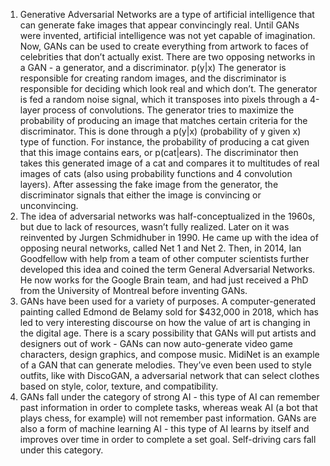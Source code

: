 1) Generative Adversarial Networks are a type of artificial intelligence that can generate fake images that appear convincingly real. Until GANs were invented, artificial intelligence was not yet capable of imagination. Now, GANs can be used to create everything from artwork to faces of celebrities that don’t actually exist. There are two opposing networks in a GAN - a generator, and a discriminator. p(y|x) The generator is responsible for creating random images, and the discriminator is responsible for deciding which look real and which don’t. The generator is fed a random noise signal, which it transposes into pixels through a 4-layer process of convolutions. The generator tries to maximize the probability of producing an image that matches certain criteria for the discriminator. This is done through a p(y|x) (probability of y given x) type of function. For instance, the probability of producing a cat given that this image contains ears, or p(cat|ears). The discriminator then takes this generated image of a cat and compares it to multitudes of real images of cats (also using probability functions and 4 convolution layers). After assessing the fake image from the generator, the discriminator signals that either the image is convincing or unconvincing.
2) The idea of adversarial networks was half-conceptualized in the 1960s, but due to lack of resources, wasn’t fully realized. Later on it was reinvented by Jurgen Schmidhuber in 1990. He came up with the idea of opposing neural networks, called Net 1 and Net 2. Then, in 2014, Ian Goodfellow with help from a team of other computer scientists further developed this idea and coined the term General Adversarial Networks. He now works for the Google Brain team, and had just received a PhD from the University of Montreal before inventing GANs.
3) GANs have been used for a variety of purposes. A computer-generated painting called Edmond de Belamy sold for $432,000 in 2018, which has led to very interesting discourse on how the value of art is changing in the digital age. There is a scary possibility that GANs will put artists and designers out of work - GANs can now auto-generate video game characters, design graphics, and compose music. MidiNet is an example of a GAN that can generate melodies. They’ve even been used to style outfits, like with DiscoGAN, a adversarial network that can select clothes based on style, color, texture, and compatibility.
4) GANs fall under the category of strong AI - this type of AI can remember past information in order to complete tasks, whereas weak AI (a bot that plays chess, for example) will not remember past information. GANs are also a form of machine learning AI - this type of AI learns by itself and improves over time in order to complete a set goal. Self-driving cars fall under this category.
